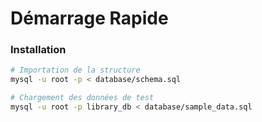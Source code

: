 # Démarrage Rapide

### Installation
```bash
# Importation de la structure
mysql -u root -p < database/schema.sql
```
```bash
# Chargement des données de test
mysql -u root -p library_db < database/sample_data.sql
```